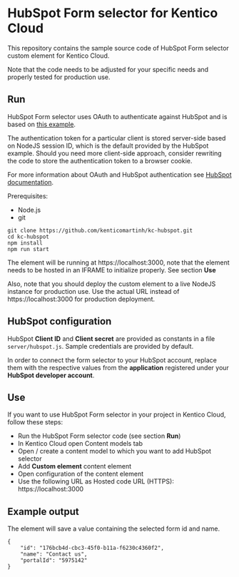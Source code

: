 # HubSpot Form selector for Kentico Cloud

This repository contains the sample source code of HubSpot Form selector custom element for Kentico Cloud.

Note that the code needs to be adjusted for your specific needs and properly tested for production use.

## Run

HubSpot Form selector uses OAuth to authenticate against HubSpot and is based on [this example](https://github.com/HubSpot/oauth-quickstart-nodejs).

The authentication token for a particular client is stored server-side based on NodeJS session ID, which is the default provided by the HubSpot example. Should you need more client-side approach, consider rewriting the code to store the authentication token to a browser cookie.  

For more information about OAuth and HubSpot authentication see [HubSpot documentation](https://developers.hubspot.com/docs/methods/oauth2/oauth2-overview).

Prerequisites:
* Node.js
* git

```
git clone https://github.com/kenticomartinh/kc-hubspot.git
cd kc-hubspot
npm install
npm run start
```

The element will be running at https://localhost:3000, note that the element needs to be hosted in an IFRAME to initialize properly. See section **Use** 

Also, note that you should deploy the custom element to a live NodeJS instance for production use. Use the actual URL instead of https://localhost:3000 for production deployment.

## HubSpot configuration

HubSpot **Client ID** and **Client secret** are provided as constants in a file `server/hubspot.js`. Sample credentials are provided by default.

In order to connect the form selector to your HubSpot account, replace them with the respective values from the **application** registered under your **HubSpot developer account**.  

## Use

If you want to use HubSpot Form selector in your project in Kentico Cloud, follow these steps:

* Run the HubSpot Form selector code (see section **Run**)
* In Kentico Cloud open Content models tab
* Open / create a content model to which you want to add HubSpot selector
* Add **Custom element** content element
* Open configuration of the content element
* Use the following URL as Hosted code URL (HTTPS): https://localhost:3000

## Example output

The element will save a value containing the selected form id and name. 

```
{
    "id": "176bcb4d-cbc3-45f0-b11a-f6230c4360f2",
    "name": "Contact us",
    "portalId": "5975142"
}
```
